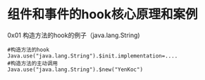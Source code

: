 # 组件和事件的hook核心原理和案例

0x01 构造方法的hook的例子（java.lang.String)
```
#构造方法的hook
Java.use("java.lang.String").$init.implementation=....
#构造方法的主动调用
Java.use("java.lang.String").$new("YenKoc")
```